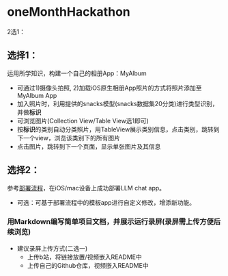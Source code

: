 # oneMonthHackathon

2选1：

## 选择1：

运用所学知识，构建一个自己的相册App：MyAlbum
  -  可通过1)摄像头拍照, 2)加载iOS原生相册App照片的方式将照片添加至MyAlbum App
  -  加入照片时，利用提供的snacks模型(snacks数据集20分类)进行类型识别，并做**标识**
  -  可浏览图片(Collection View/Table View选1即可)
  -  按**标识**的类别自动分类照片，用TableView展示类别信息，点击类别，跳转到下一个view，浏览该类别下的所有图片
  -  点击图片，跳转到下一个页面，显示单张图片及其信息

## 选择2：

参考[部署流程](https://llm.mlc.ai/docs/deploy/ios.html)，在iOS/mac设备上成功部署LLM chat app。
  -  可选：可基于部署流程中的模板app进行自定义修改，增添新功能。
  
### 用Markdown编写简单项目文档，并展示运行录屏(录屏需上传方便后续浏览)
    
  - 建议录屏上传方式(二选一)
    - 上传b站，将链接放置/视频嵌入README中
    - 上传自己的Github仓库，视频嵌入README中
